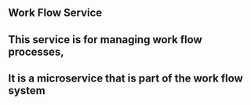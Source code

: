 ## Work Flow Service
## This service is for managing work flow processes,
## It is a microservice that is part of the work flow system